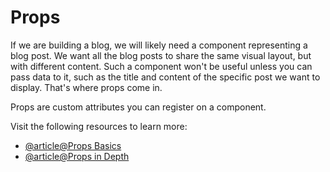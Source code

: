 # Props

If we are building a blog, we will likely need a component representing a blog post. We want all the blog posts to share the same visual layout, but with different content. Such a component won't be useful unless you can pass data to it, such as the title and content of the specific post we want to display. That's where props come in.

Props are custom attributes you can register on a component.

Visit the following resources to learn more:

- [@article@Props Basics](https://vuejs.org/guide/essentials/component-basics.html#passing-props)
- [@article@Props in Depth](https://vuejs.org/guide/components/props.html)
